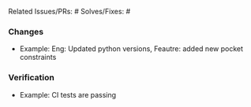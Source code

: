 Related Issues/PRs: #
Solves/Fixes: #

### Changes

- Example: Eng: Updated python versions, Feautre: added new pocket constraints

### Verification

- Example: CI tests are passing
